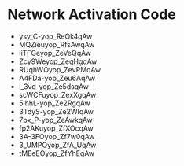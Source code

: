 # Network Activation Code
* ysy_C-yop_ReOk4qAw
* MQZieuyop_RfsAwqAw
* iiTFGeyop_ZeVeQqAw
* Zcy9Weyop_ZeqHgqAw
* RUqhWOyop_ZevPMqAw
* A4FDa-yop_Zeu6AqAw
* l_3vd-yop_Ze5dsqAw
* scWCFuyop_ZexXgqAw
* 5lhhL-yop_Ze2RgqAw
* 3TdyS-yop_Ze2WIqAw
* 7bx_P-yop_ZeAwkqAw
* fp2AKuyop_ZfXOcqAw
* 3A-3FOyop_Zf7w0qAw
* 3_UMPOyop_ZfA_UqAw
* tMEeEOyop_ZfYhEqAw